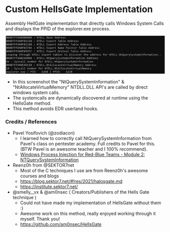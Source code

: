 # Custom HellsGate Implementation
Assembly HellGate implementation that directly calls Windows System Calls and displays the PPID of the explorer.exe process.

![](/images/customHellsGatePoC.png)
+ In this screenshot the "NtQuerySystemInformation" & "NtAllocateVirtualMemory" NTDLL.DLL API's are called by direct windows system calls.
+ The systemcalls are dynamically discovered at runtime using the HellsGate method.
+ This method avoids EDR userland hooks.

### Credits / References
+ Pavel Yosifovich (@zodiacon)
  + I learned how to correctly call NtQuerySystemInformation from Pavel's class on pentester academy. Full credits to Pavel for this. (BTW Pavel is an awesome teacher and I 100% recommend).
  + [Windows Process Injection for Red-Blue Teams - Module 2: NTQuerySystemInformation](https://www.pentesteracademy.com/video?id=1634)
+ Reenz0h from @SEKTOR7net
  + Most of the C techniques I use are from Reenz0h's awesome courses and blogs 
  + https://blog.sektor7.net/#!res/2021/halosgate.md 
  + https://institute.sektor7.net/
+ @smelly__vx & @am0nsec ( Creators/Publishers of the Hells Gate technique )
  + Could not have made my implementation of HellsGate without them :)
  + Awesome work on this method, really enjoyed working through it myself. Thank you!
  + https://github.com/am0nsec/HellsGate 
